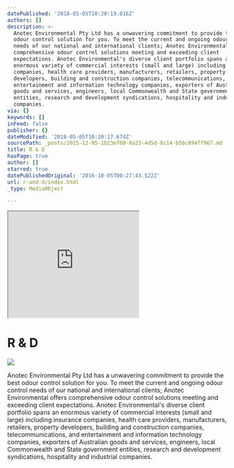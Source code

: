 ```yaml
---
datePublished: '2018-05-05T10:20:19.016Z'
authors: []
description: >-
  Anotec Environmental Pty Ltd has a unwavering commitment to provide the best
  odour control solution for you. To meet the current and ongoing odour control
  needs of our national and international clients; Anotec Environmental offers
  comprehensive odour control solutions meeting and exceeding client
  expectations. Anotec Environmental's diverse client portfolio spans an
  enormous variety of commercial interests (small and large) including insurance
  companies, health care providers, manufacturers, retailers, property
  developers, building and construction companies, telecommunications, and
  entertainment and information technology companies, exporters of Australian
  goods and services, engineers, local Commonwealth and State government
  entities, research and development syndications, hospitality and industrial
  companies.
via: {}
keywords: []
inFeed: false
publisher: {}
dateModified: '2018-05-05T10:20:17.674Z'
sourcePath: _posts/2015-12-05-1b23e760-0a23-4d5d-8c14-b5bc894ff967.md
title: R & D
hasPage: true
author: []
starred: true
datePublishedOriginal: '2016-10-05T00:27:43.522Z'
url: r-and-d/index.html
_type: MediaObject

---
```

<iframe src="https://the-grid.github.io/ed-userhtml/?g=eJx1VMFu2zAMvecrGB8aZ3XkDkUvTdqhXXPoYVmxFrsEwaDJtK3UkQyJTmas_fdRjtMWLZZDSFqP5OMT7dlwMoF7ko7A5nDlW6Pgxumc4KvNECaTy8HMK6druhwM88Yo0tbEY_g7ANhKBzRlR-cQE1zATpvM7kQW8t_HH46fnmC5SmBIQhtNY3BIjTMQwq19xAy-wNbqDOI-TVnjbYVwdAS9K9A56z48iKP9AN7oukYCbVTVZFyQdlqhiMZjOGe-L30uYHiSAI9BYoNU2szzoyVEOkNDOm-jBCJukOsieOSkegyOQ48UnAx_N92RL-0u2FqbLq5lgcGWXClYm-edMRGs-oa5VGRdyw1ftMW9uHAQ5J3o4ReEN9M-6GGGa1w5J1tRO0uW2hqFr8LASlZVLF3RbHgeP07AiMb4kiXiXgmTqBtfxia4-5rPwTwnr3qI3Lq5VGX8kSQtccWdXybhky67K1xZmb0djQ5ZYQBkIgnYBPS-KzLyFM84ZuebpFIo1FVscAc3kpDHT4HbfgqJliGZVd1EQjnk83mFIYqj_bZG405hACuCFIyPCP9QupZb2SO4jJDdwu83wHIl6711utBBzUgaa9qNbXwH9S4Ao5Ko9udpuvb9IvNibtJ-x9IIjpn_MUSdR8ET65DfcTFvaRdIPWd_3T7IYiE3-Mp-ebIKF1VLx4AFv4q8rh4dXSPfBcYsm-mFng6eY_7ryIj7xe3d3fzh18_5j_vb7wvuNzoRp-Lz6AAIVxKPtD_LdwXl-LhVI06epYd3fBa-B3OT_e9r8A8yekuT" height="244" style=""></iframe>

# R & D
![](https://the-grid-user-content.s3-us-west-2.amazonaws.com/47609840-4471-4bc4-80e3-0eb6aef3dfaf.png)

Anotec Environmental Pty Ltd has a unwavering commitment to provide the best odour control solution for you. To meet the current and ongoing odour control needs of our national and international clients; Anotec Environmental offers comprehensive odour control solutions meeting and exceeding client expectations. Anotec Environmental's diverse client portfolio spans an enormous variety of commercial interests (small and large) including insurance companies, health care providers, manufacturers, retailers, property developers, building and construction companies, telecommunications, and entertainment and information technology companies, exporters of Australian goods and services, engineers, local Commonwealth and State government entities, research and development syndications, hospitality and industrial companies.
